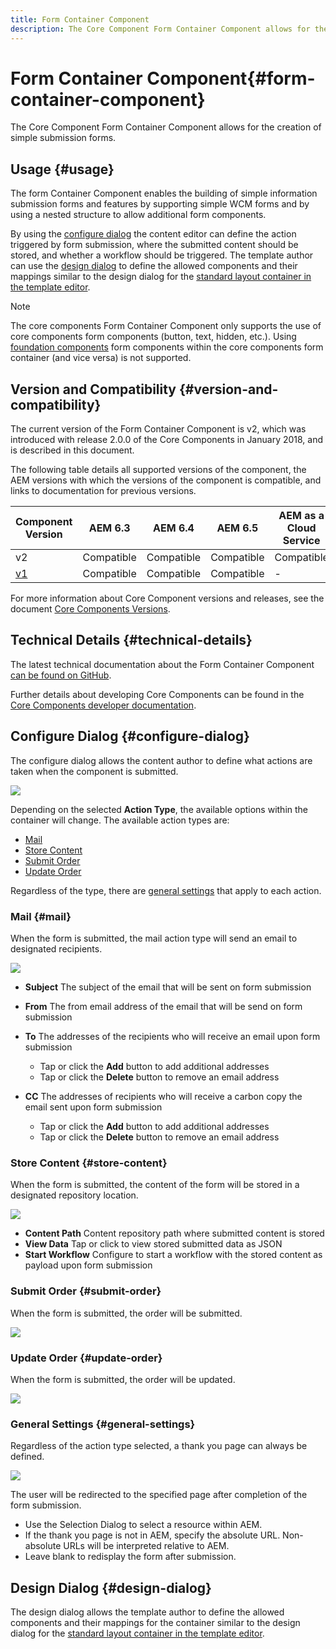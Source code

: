 ```yaml
---
title: Form Container Component
description: The Core Component Form Container Component allows for the creation of simple submission forms.
---
```


# Form Container Component{#form-container-component}

The Core Component Form Container Component allows for the creation of simple submission forms.

## Usage {#usage}

The form Container Component enables the building of simple information submission forms and features by supporting simple WCM forms and by using a nested structure to allow additional form components.

By using the [configure dialog](#configure-dialog) the content editor can define the action triggered by form submission, where the submitted content should be stored, and whether a workflow should be triggered. The template author can use the [design dialog](#design-dialog) to define the allowed components and their mappings similar to the design dialog for the [standard layout container in the template editor](https://docs.adobe.com/content/help/en/experience-manager-cloud-service/sites/authoring/features/templates.html).

>[!NOTE]
>
>The core components Form Container Component only supports the use of core components form components (button, text, hidden, etc.). Using [foundation components](https://docs.adobe.com/content/help/en/experience-manager-65/authoring/siteandpage/default-components-foundation.html) form components within the core components form container (and vice versa) is not supported.

## Version and Compatibility {#version-and-compatibility}

The current version of the Form Container Component is v2, which was introduced with release 2.0.0 of the Core Components in January 2018, and is described in this document.

The following table details all supported versions of the component, the AEM versions with which the versions of the component is compatible, and links to documentation for previous versions.

|Component Version|AEM 6.3|AEM 6.4|AEM 6.5|AEM as a Cloud Service|
|--- |--- |--- |--- |---|
|v2|Compatible|Compatible|Compatible|Compatible|
|[v1](form-container-v1.md)|Compatible|Compatible|Compatible|-|

For more information about Core Component versions and releases, see the document [Core Components Versions](versions.md).

## Technical Details {#technical-details}

The latest technical documentation about the Form Container Component [can be found on GitHub](https://adobe.com/go/aem_cmp_tech_form_container_v2).

Further details about developing Core Components can be found in the [Core Components developer documentation](developing.md).

## Configure Dialog {#configure-dialog}

The configure dialog allows the content author to define what actions are taken when the component is submitted.

![](assets/screen_shot_2018-01-12at122046.png)

Depending on the selected **Action Type**, the available options within the container will change. The available action types are:

* [Mail](#mail)
* [Store Content](#store-content)
* [Submit Order](#submit-order)
* [Update Order](#update-order)

Regardless of the type, there are [general settings](#general-settings) that apply to each action.

### Mail {#mail}

When the form is submitted, the mail action type will send an email to designated recipients.

![](assets/screen_shot_2018-01-12at122554.png)

* **Subject**
  The subject of the email that will be sent on form submission
* **From**
  The from email address of the email that will be send on form submission
* **To**
  The addresses of the recipients who will receive an email upon form submission

  * Tap or click the **Add** button to add additional addresses
  * Tap or click the **Delete** button to remove an email address
* **CC**
  The addresses of recipients who will receive a carbon copy the email sent upon form submission
  * Tap or click the **Add** button to add additional addresses
  * Tap or click the **Delete** button to remove an email address

### Store Content {#store-content}

When the form is submitted, the content of the form will be stored in a designated repository location.

![](assets/screen_shot_2018-01-12at122538.png)

* **Content Path**
  Content repository path where submitted content is stored
* **View Data**
  Tap or click to view stored submitted data as JSON
* **Start Workflow**
  Configure to start a workflow with the stored content as payload upon form submission

### Submit Order {#submit-order}

When the form is submitted, the order will be submitted.

![](assets/chlimage_1-3.png)

### Update Order {#update-order}

When the form is submitted, the order will be updated.

![](assets/chlimage_1-4.png)

### General Settings {#general-settings}

Regardless of the action type selected, a thank you page can always be defined.

![](assets/chlimage_1-5.png)

The user will be redirected to the specified page after completion of the form submission.

* Use the Selection Dialog to select a resource within AEM.
* If the thank you page is not in AEM, specify the absolute URL. Non-absolute URLs will be interpreted relative to AEM.
* Leave blank to redisplay the form after submission.

## Design Dialog {#design-dialog}

The design dialog allows the template author to define the allowed components and their mappings for the container similar to the design dialog for the [standard layout container in the template editor](https://docs.adobe.com/content/help/en/experience-manager-cloud-service/sites/authoring/features/templates.html).
